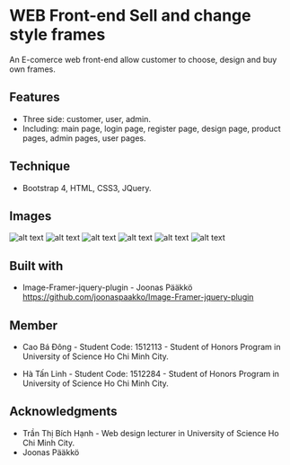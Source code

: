 # WEB Front-end Sell and change style frames
An E-comerce web front-end allow customer to choose, design and buy own frames.

## Features
* Three side: customer, user, admin.
* Including: main page, login page, register page, design page, product pages, admin pages, user pages.

## Technique
* Bootstrap 4, HTML, CSS3, JQuery.

## Images
![alt text](https://i.imgur.com/wY6d9zf.png)
![alt text](https://i.imgur.com/EtXXNKd.png)
![alt text](https://i.imgur.com/M6VkzO1.png)
![alt text](https://i.imgur.com/5Yv4A4x.png)
![alt text](https://i.imgur.com/y1jUbPc.png)
![alt text](https://i.imgur.com/y806KTc.png)

## Built with
* Image-Framer-jquery-plugin - Joonas Pääkkö 
https://github.com/joonaspaakko/Image-Framer-jquery-plugin

## Member
* Cao Bá Đông - Student Code: 1512113 - Student of Honors Program in University of Science Ho Chi Minh City.

* Hà Tấn Linh - Student Code: 1512284 - Student of Honors Program in University of Science Ho Chi Minh City.

## Acknowledgments
* Trần Thị Bích Hạnh - Web design lecturer in University of Science Ho Chi Minh City.
* Joonas Pääkkö 
